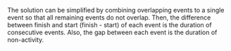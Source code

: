 The solution can be simplified by combining overlapping events to a single event so that
all remaining events do not overlap.
Then, the difference between finish and start (finish - start) of each event is the duration of consecutive events. 
Also, the gap between each event is the duration of non-activity.
